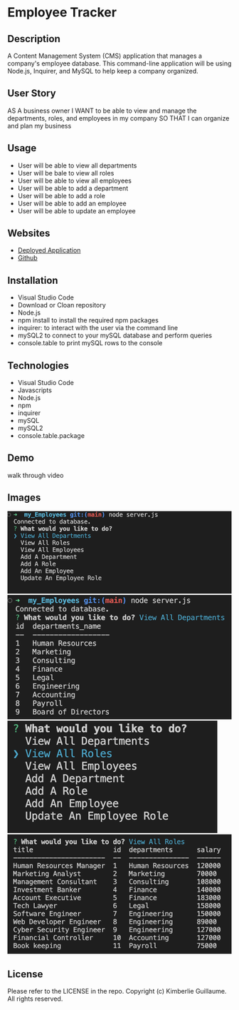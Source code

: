 # Employee Tracker

## Description

A Content Management System (CMS) application that manages a company's employee database. This command-line application will be using Node.js, Inquirer, and MySQL to help keep a company organized. 

## User Story

AS A business owner
I WANT to be able to view and manage the departments, roles, and employees in my company
SO THAT I can organize and plan my business

## Usage

- User will be able to view all departments
- User will be bale to view all roles
- User will be able to view all employees 
- User will be able to add a department
- User will be able to add a role
- User will be able to add an employee 
- User will be able to update an employee

## Websites 

- [Deployed Application]()
- [Github](https://github.com/kimberlie901/my_Employees)

## Installation

- Visual Studio Code
- Download or Cloan repository
- Node.js
- npm install to install the required npm packages 
- inquirer: to interact with the user via the command line
- mySQL2 to connect to your mySQL database and perform queries
- console.table to print mySQL rows to the console


## Technologies

- Visual Studio Code
- Javascripts
- Node.js
- npm 
- inquirer 
- mySQL
- mySQL2 
- console.table.package

## Demo
walk through video 

## Images

![Employee-Tracker-Demo](assets/view%20all%20departments.png)
![Employee-Tracker-Demo](assets/departments.png)
![Employee-Tracker-Demo](assets/view%20all%20roles.png)
![Employee-Tracker-Demo](assets/roles.png)

## License 

Please refer to the LICENSE in the repo. Copyright (c) Kimberlie Guillaume. All rights reserved. 